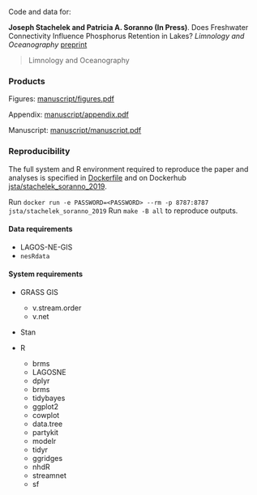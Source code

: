 Code and data for:

**Joseph Stachelek and Patricia A. Soranno (In Press)**. Does Freshwater Connectivity Influence Phosphorus Retention in Lakes? *Limnology and Oceanography*
[preprint](manuscript/manuscript.pdf)

> Limnology and Oceanography

### Products

Figures: [manuscript/figures.pdf](manuscript/figures.pdf)

Appendix: [manuscript/appendix.pdf](manuscript/appendix.pdf)

Manuscript: [manuscript/manuscript.pdf](manuscript/manuscript.pdf)

### Reproducibility

The full system and R environment required to reproduce the paper and analyses is specified in [Dockerfile](Dockerfile) and on Dockerhub [jsta/stachelek_soranno_2019](https://cloud.docker.com/repository/docker/jsta/stachelek_soranno_2019).

Run `docker run -e PASSWORD=<PASSWORD> --rm -p 8787:8787 jsta/stachelek_soranno_2019`
Run `make -B all` to reproduce outputs.

#### Data requirements

  * LAGOS-NE-GIS
  * `nesRdata`

#### System requirements

* GRASS GIS
  * v.stream.order
  * v.net

* Stan

* R
  * brms
  * LAGOSNE
  * dplyr
  * brms
  * tidybayes
  * ggplot2
  * cowplot
  * data.tree
  * partykit
  * modelr
  * tidyr
  * ggridges
  * nhdR
  * streamnet
  * sf